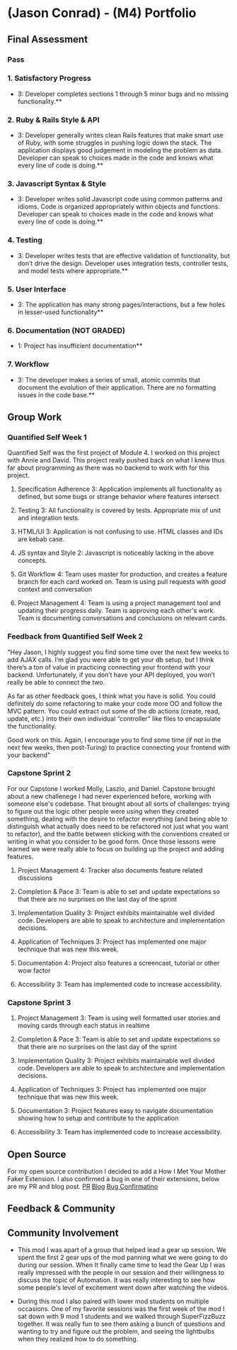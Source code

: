 # (Jason Conrad) - (M4) Portfolio

## Final Assessment
### Pass

### 1. Satisfactory Progress
* 3: Developer completes sections 1 through 5 minor bugs and no missing functionality.**

### 2. Ruby & Rails Style & API
* 3: Developer generally writes clean Rails features that make smart use of Ruby, with some struggles in pushing logic down the stack. The application displays good judgement in modeling the problem as data. Developer can speak to choices made in the code and knows what every line of code is doing.**

### 3. Javascript Syntax & Style
* 3: Developer writes solid Javascript code using common patterns and idioms. Code is organized appropriately within objects and functions. Developer can speak to choices made in the code and knows what every line of code is doing.**

### 4. Testing
* 3: Developer writes tests that are effective validation of functionality, but don’t drive the design. Developer uses integration tests, controller tests, and model tests where appropriate.**

### 5. User Interface
* 3: The application has many strong pages/interactions, but a few holes in lesser-used functionality**

### 6. Documentation (NOT GRADED)
* 1: Project has insufficient documentation**

### 7. Workflow
* 3: The developer makes a series of small, atomic commits that document the evolution of their application. There are no formatting issues in the code base.**

## Group Work

### Quantified Self Week 1

Quantified Self was the first project of Module 4. I worked on this project with Annie and David. This project really pushed back
on what I knew thus far about programming as there was no backend to work with for this project. 

1. Specification Adherence
3: Application implements all functionality as defined, but some bugs or strange behavior where features intersect

2. Testing
3: All functionality is covered by tests. Appropriate mix of unit and integration tests.

3. HTML/UI
3: Application is not confusing to use. HTML classes and IDs are kebab case.

4. JS syntax and Style
2: Javascript is noticeably lacking in the above concepts.

5. Git Workflow
4: Team uses master for production, and creates a feature branch for each card worked on. Team is using pull requests with 
good context and conversation

6. Project Management
4: Team is using a project management tool and updating their progress daily. Team is approving each other's work. Team is 
documenting conversations and conclusions on relevant cards.

### Feedback from Quantified Self Week 2
"Hey Jason, I highly suggest you find some time over the next few weeks to add AJAX calls. I’m glad you were able to get your
db setup, but I think there’s a ton of value in practicing connecting your frontend with your backend. Unfortunately, if you 
don’t have your API deployed, you won’t really be able to connect the two.

As far as other feedback goes, I think what you have is solid. You could definitely do some refactoring to make your code more
OO and follow the MVC pattern. You could extract out some of the db actions (create, read, update, etc.) into their own 
individual “controller” like files to encapsulate the functionality.

Good work on this. Again, I encourage you to find some time (if not in the next few weeks, then post-Turing) to practice 
connecting your frontend with your backend"

### Capstone Sprint 2

For our Capstone I worked Molly, Laszlo, and Daniel. Capstone brought about a new challenege I had never experienced before, working
with someone else's codebase. That brought about all sorts of challenges: trying to figure out the logic other people were using when 
they created something, dealing with the desire to refactor everything (and being able to distinguish what actually does need to be refactored
not just what you want to refactor), and the battle between sticking with the conventions created or writing in what you consider to be good form.
Once those lessons were learned we were really able to focus on building up the project and adding features.

1. Project Management
4: Tracker also documents feature related discussions

2. Completion & Pace
3: Team is able to set and update expectations so that there are no surprises on the last day of the sprint

3. Implementation Quality
3: Project exhibits maintainable well divided code. Developers are able to speak to architecture and implementation decisions.

4. Application of Techniques
3: Project has implemented one major technique that was new this week.

5. Documentation
4: Project also features a screencast, tutorial or other wow factor

6. Accessibility
3: Team has implemented code to increase accessibility.

### Capstone Sprint 3
1. Project Management
3: Team is using well formatted user stories and moving cards through each status in realtime

2. Completion & Pace
3: Team is able to set and update expectations so that there are no surprises on the last day of the sprint

3. Implementation Quality
3: Project exhibits maintainable well divided code. Developers are able to speak to architecture and implementation decisions.

4. Application of Techniques
3: Project has implemented one major technique that was new this week.

5. Documentation
3: Project features easy to navigate documentation showing how to setup and contribute to the application

6. Accessibility
3: Team has implemented code to increase accessibility.

## Open Source
For my open source contribution I decided to add a How I Met Your Mother Faker Extension. I also confirmed a bug in one of their 
extensions, below are my PR and blog post.
[PR](https://github.com/stympy/faker/pull/879)
[Blog](https://jdconrad89.github.io/blog.html)
[Bug Confirmatino](https://github.com/stympy/faker/issues/806)

## Feedback & Community

## Community Involvement

* This mod I was apart of a group that helped lead a gear up session. We spent the first 2 gear ups of the mod panning what we 
were going to do during our session. When It finally came time to lead the Gear Up I was really impressed with the people in 
our session and their willingness to discuss the topic of Automation. It was really interesting to see how some people's level
of excitement went down after watching the videos.

* During this mod I also paired with lower mod students on multiple occasions. One of my favorite sessions was the first week 
of the mod I sat down with 9 mod 1 students and we walked through SuperFizzBuzz together. It was really fun to see them asking
a bunch of questions and wanting to try and figure out the problem, and seeing the lightbulbs when they realized how to do 
something.
